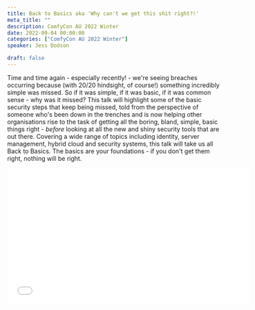 ```yaml
---
title: Back to Basics aka 'Why can't we get this shit right?!'
meta_title: ""
description: ComfyCon AU 2022 Winter
date: 2022-09-04 00:00:00
categories: ["ComfyCon AU 2022 Winter"]
speaker: Jess Dodson

draft: false
---
```

Time and time again - especially recently! - we're seeing breaches occurring because (with 20/20 hindsight, of course!) something incredibly simple was missed. So if it was simple, if it was basic, if it was common sense - why was it missed? This talk will highlight some of the basic security steps that keep being missed, told from the perspective of someone who's been down in the trenches and is now helping other organisations rise to the task of getting all the boring, bland, simple, basic things right - *before* looking at all the new and shiny security tools that are out there. Covering a wide range of topics including identity, server management, hybrid cloud and security systems, this talk will take us all Back to Basics. The basics are your foundations - if you don't get them right, nothing will be right.

<iframe width="560" height="315" src="None" title="YouTube video player" frameborder="0" allow="accelerometer; autoplay; clipboard-write; encrypted-media; gyroscope; picture-in-picture; web-share" allowfullscreen></iframe>